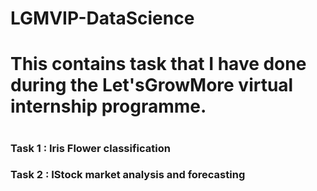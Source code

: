# LGMVIP-DataScience

<h1> This contains task that I have done during the Let'sGrowMore virtual internship programme. <h1>


<h3> Task 1 : Iris Flower classification  <h3>


<h3> Task 2 : IStock market analysis and forecasting  <h3>

